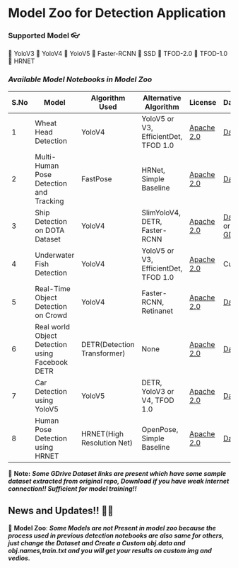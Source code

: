 # **Model Zoo for Detection Application**

### **Supported Model 👓**

🧿 YoloV3
🧿 YoloV4
🧿 YoloV5
🧿 Faster-RCNN
🧿 SSD
🧿 TFOD-2.0
🧿 TFOD-1.0
🧿 HRNET


### ***Available Model Notebooks in Model Zoo***

| S.No | Model                | Algorithm Used | Alternative Algorithm                | License | Dataset |
|------|----------------------|----------------|--------------------------------------|---------|---------|
|1    | Wheat Head Detection | YoloV4         | YoloV5 or V3, EfficientDet, TFOD 1.0 |  [Apache 2.0](https://github.com/DARK-art108/CoinShift-Imaging/blob/main/LICENSE.md)      | [Dataset](https://www.kaggle.com/c/global-wheat-detection/data) |
|2    | Multi-Human Pose Detection and Tracking | FastPose       | HRNet, Simple Baseline  | [Apache 2.0](https://github.com/DARK-art108/CoinShift-Imaging/blob/main/LICENSE.md) | [Dataset](https://cocodataset.org/#download) |
|3     | Ship Detection on DOTA Dataset | YoloV4 | SlimYoloV4, DETR, Faster-RCNN | [Apache 2.0](https://github.com/DARK-art108/CoinShift-Imaging/blob/main/LICENSE.md) |[Dataset](https://captain-whu.github.io/DOTA/dataset.html) or [GDrive](https://drive.google.com/file/d/1lG5s3TzlHGKkAfF0JQ1hwmCpGWRbNw--/view?usp=sharing) |
|4      | Underwater Fish Detection | YoloV4 | YoloV5 or V3, EfficientDet, TFOD 1.0 | [Apache 2.0](https://github.com/DARK-art108/CoinShift-Imaging/blob/main/LICENSE.md) | Custom |
|5       | Real-Time Object Detection on Crowd | YoloV4 | Faster-RCNN, Retinanet | [Apache 2.0](https://github.com/DARK-art108/CoinShift-Imaging/blob/main/LICENSE.md) | [Dataset](https://cocodataset.org/#download) |
|6       | Real world Object Detection using Facebook DETR | DETR(Detection Transformer) | None | [Apache 2.0](https://github.com/DARK-art108/CoinShift-Imaging/blob/main/LICENSE.md) | [Dataset](https://cocodataset.org/#download) |
|7       | Car Detection using YoloV5  | YoloV5 | DETR, YoloV3 or V4, TFOD 1.0 | [Apache 2.0](https://github.com/DARK-art108/CoinShift-Imaging/blob/main/LICENSE.md) | [Dataset](https://cocodataset.org/#download) | 
|8       | Human Pose Detection using HRNET | HRNET(High Resolution Net) | OpenPose, Simple Baseline | [Apache 2.0](https://github.com/DARK-art108/CoinShift-Imaging/blob/main/LICENSE.md) | [Dataset](https://cocodataset.org/#download) |


🚩 **Note:** ***Some GDrive Dataset links are present which have some sample dataset extracted from original repo, Download if you have weak internet connection!! Sufficient for model training!!***

## News and Updates!! 📧📧

🐍 **Model Zoo**: ***Some Models are not Present in model zoo because the process used in previous detection notebooks are also same for others, just change the Dataset and Create a Custom obj.data and obj.names,train.txt and you will get your results on custom img and vedios.*** 
